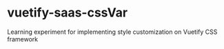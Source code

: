 # vuetify-saas-cssVar
 Learning experiment for implementing style customization on Vuetify CSS framework
